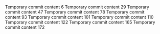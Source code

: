 Temporary commit content 6
Temporary commit content 29
Temporary commit content 47
Temporary commit content 78
Temporary commit content 93
Temporary commit content 101
Temporary commit content 110
Temporary commit content 122
Temporary commit content 165
Temporary commit content 172
